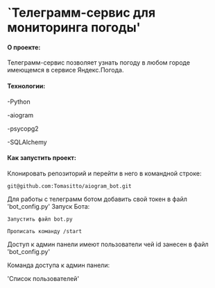 # `Телеграмм-сервис для мониторинга погоды'

#### О проекте:
Телеграмм-сервис позволяет узнать погоду в любом городе имеющемся в сервисе Яндекс.Погода.

#### Технологии:
-Python

-aiogram

-psycopg2

-SQLAlchemy



#### Как запустить проект:

Клонировать репозиторий и перейти в него в командной строке:

`git@github.com:Tomasitto/aiogram_bot.git`

Для работы с телеграмм ботом добавить свой токен в файл 'bot_config.py'
Запуск Бота:

`Запустить файл bot.py`

`Прописать команду /start`

Доступ к админ панели имеют пользователи чей id занесен в  файл 'bot_config.py'

Команда доступа к админ панели: 

'Список пользователей'

